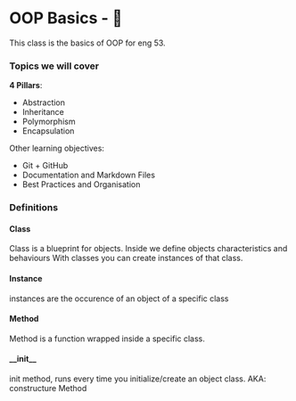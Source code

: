 # OOP Basics - :taco:
This class is the basics of OOP for eng 53.

### Topics we will cover
**4 Pillars**:
- Abstraction
- Inheritance
- Polymorphism
- Encapsulation

Other learning objectives:
- Git + GitHub
- Documentation and Markdown Files
- Best Practices and Organisation

### Definitions
#### Class
Class is a blueprint for objects.
Inside we define objects characteristics and behaviours
With classes you can create instances of that class.

#### Instance

instances are the occurence of an object of a specific
class

#### Method
Method is a function wrapped inside a specific class.

#### \__init\_\_
init method, runs every time you initialize/create an object class.
AKA: constructure Method
